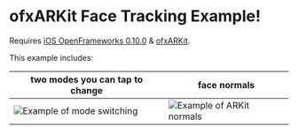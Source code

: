 # ofxARKit Face Tracking Example!

Requires [iOS OpenFrameworks 0.10.0](https://openframeworks.cc/download/) & [ofxARKit](https://github.com/sortofsleepy/ofxARKit).

This example includes:

| two modes you can tap to change  | face normals |
| ------------- | ------------- |
| ![Example of mode switching](example-GIFs/switching_modes.gif)  | ![Example of ARKit normals](example-GIFs/adding_normals.gif) |
